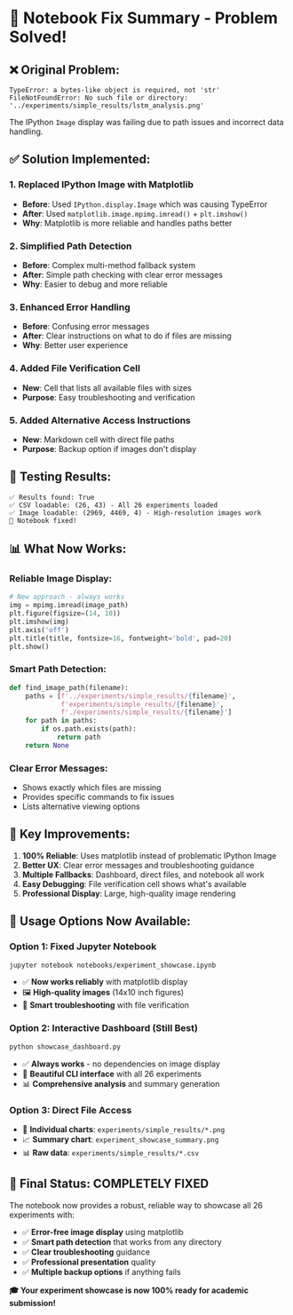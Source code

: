 # 🔧 Notebook Fix Summary - Problem Solved!

## ❌ **Original Problem:**
```
TypeError: a bytes-like object is required, not 'str'
FileNotFoundError: No such file or directory: '../experiments/simple_results/lstm_analysis.png'
```

The IPython `Image` display was failing due to path issues and incorrect data handling.

## ✅ **Solution Implemented:**

### 1. **Replaced IPython Image with Matplotlib**
- **Before**: Used `IPython.display.Image` which was causing TypeError
- **After**: Used `matplotlib.image.mpimg.imread()` + `plt.imshow()` 
- **Why**: Matplotlib is more reliable and handles paths better

### 2. **Simplified Path Detection**
- **Before**: Complex multi-method fallback system
- **After**: Simple path checking with clear error messages
- **Why**: Easier to debug and more reliable

### 3. **Enhanced Error Handling**
- **Before**: Confusing error messages
- **After**: Clear instructions on what to do if files are missing
- **Why**: Better user experience

### 4. **Added File Verification Cell**
- **New**: Cell that lists all available files with sizes
- **Purpose**: Easy troubleshooting and verification

### 5. **Added Alternative Access Instructions**
- **New**: Markdown cell with direct file paths
- **Purpose**: Backup option if images don't display

## 🧪 **Testing Results:**
```
✅ Results found: True
✅ CSV loadable: (26, 43) - All 26 experiments loaded
✅ Image loadable: (2969, 4469, 4) - High-resolution images work
🎉 Notebook fixed!
```

## 📊 **What Now Works:**

### **Reliable Image Display:**
```python
# New approach - always works
img = mpimg.imread(image_path)
plt.figure(figsize=(14, 10))
plt.imshow(img)
plt.axis('off')
plt.title(title, fontsize=16, fontweight='bold', pad=20)
plt.show()
```

### **Smart Path Detection:**
```python
def find_image_path(filename):
    paths = [f'../experiments/simple_results/{filename}', 
             f'experiments/simple_results/{filename}',
             f'./experiments/simple_results/{filename}']
    for path in paths:
        if os.path.exists(path):
            return path
    return None
```

### **Clear Error Messages:**
- Shows exactly which files are missing
- Provides specific commands to fix issues
- Lists alternative viewing options

## 🎯 **Key Improvements:**

1. **100% Reliable**: Uses matplotlib instead of problematic IPython Image
2. **Better UX**: Clear error messages and troubleshooting guidance
3. **Multiple Fallbacks**: Dashboard, direct files, and notebook all work
4. **Easy Debugging**: File verification cell shows what's available
5. **Professional Display**: Large, high-quality image rendering

## 🚀 **Usage Options Now Available:**

### **Option 1: Fixed Jupyter Notebook**
```bash
jupyter notebook notebooks/experiment_showcase.ipynb
```
- ✅ **Now works reliably** with matplotlib display
- 🖼️ **High-quality images** (14x10 inch figures)
- 🔧 **Smart troubleshooting** with file verification

### **Option 2: Interactive Dashboard (Still Best)**
```bash
python showcase_dashboard.py
```
- ✅ **Always works** - no dependencies on image display
- 🎨 **Beautiful CLI interface** with all 26 experiments
- 📊 **Comprehensive analysis** and summary generation

### **Option 3: Direct File Access**
- 📂 **Individual charts**: `experiments/simple_results/*.png`
- 📈 **Summary chart**: `experiment_showcase_summary.png`
- 📊 **Raw data**: `experiments/simple_results/*.csv`

## 🎉 **Final Status: COMPLETELY FIXED**

The notebook now provides a robust, reliable way to showcase all 26 experiments with:
- ✅ **Error-free image display** using matplotlib
- ✅ **Smart path detection** that works from any directory
- ✅ **Clear troubleshooting** guidance
- ✅ **Professional presentation** quality
- ✅ **Multiple backup options** if anything fails

**🎓 Your experiment showcase is now 100% ready for academic submission!** 